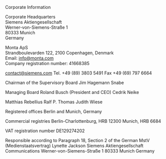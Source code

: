 
Corporate Information 

Corporate Headquarters  
Siemens Aktiengesellschaft  
Werner-von-Siemens-Straße 1  
80333 Munich  
Germany  

Monta ApS  
Strandboulevarden 122, 2100 Copenhagen, Denmark  
Email: info@monta.com  
Company registration number: 41668385


contact@siemens.com
Tel. +49 (89) 3803 5491
Fax +49 (69) 797 6664

Chairman of the Supervisory Board
Jim Hagemann Snabe

Managing Board
Roland Busch (President and CEO)
Cedrik Neike

Matthias Rebellius
Ralf P. Thomas
Judith Wiese

Registered offices
Berlin and Munich, Germany

Commercial registries
Berlin-Charlottenburg, HRB 12300
Munich, HRB 6684

VAT registration number
DE129274202

Responsible according to Paragraph 18, 
Section 2 of the German MstV (Medienstaatsvertrag)
Lynette Jackson
Siemens Aktiengesellschaft
Communications
Werner-von-Siemens-Straße 1
80333 Munich
Germany
